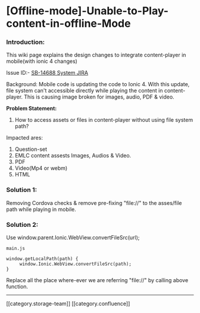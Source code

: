 # \[Offline-mode]-Unable-to-Play-content-in-offline-Mode

### Introduction:

This wiki page explains the design changes to integrate content-player in mobile(with ionic 4 changes)

Issue ID:- [SB-14688 System JIRA](https://browse/SB-14688)

Background: Mobile code is updating the code to Ionic 4. With this update, file system can't accessible directly while playing the content in content-player. This is causing image broken for images, audio,  PDF & video.

**Problem Statement:**

1. How to access assets or files in content-player without using file system path?

Impacted ares:

1. Question-set
2. EMLC content assests Images, Audios & Video.
3. PDF
4. Video(Mp4 or webm)
5. HTML

### Solution 1:&#x20;

Removing Cordova checks & remove pre-fixing  "file://" to the asses/file path while playing in mobile.

### Solution 2:&#x20;

Use window.parent.Ionic.WebView.convertFileSrc(url);

```
main.js

window.getLocalPath(path) {
	 window.Ionic.WebView.convertFileSrc(path);
} 
```

Replace all the place where-ever we are referring "file://" by calling above function.

***

\[\[category.storage-team]] \[\[category.confluence]]
